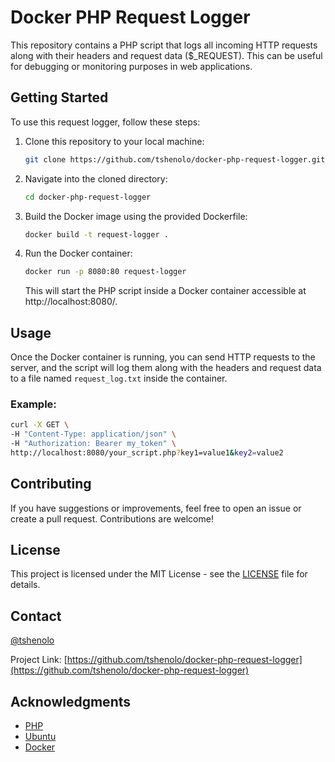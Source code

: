 # Docker PHP Request Logger

This repository contains a PHP script that logs all incoming HTTP requests along with their headers and request data ($_REQUEST). This can be useful for debugging or monitoring purposes in web applications.

## Getting Started

To use this request logger, follow these steps:

1. Clone this repository to your local machine:

    ```bash
    git clone https://github.com/tshenolo/docker-php-request-logger.git
    ```

2. Navigate into the cloned directory:

    ```bash
    cd docker-php-request-logger
    ```

3. Build the Docker image using the provided Dockerfile:

    ```bash
    docker build -t request-logger .
    ```

4. Run the Docker container:

    ```bash
    docker run -p 8080:80 request-logger
    ```

    This will start the PHP script inside a Docker container accessible at http://localhost:8080/.

## Usage

Once the Docker container is running, you can send HTTP requests to the server, and the script will log them along with the headers and request data to a file named `request_log.txt` inside the container.


### Example:

```bash
curl -X GET \
-H "Content-Type: application/json" \
-H "Authorization: Bearer my_token" \
http://localhost:8080/your_script.php?key1=value1&key2=value2
```

## Contributing

If you have suggestions or improvements, feel free to open an issue or create a pull request. Contributions are welcome!

## License

This project is licensed under the MIT License - see the [LICENSE](LICENSE) file for details.

## Contact

[@tshenolo](https://twitter.com/tshenolo)


Project Link: [https://github.com/tshenolo/docker-php-request-logger](https://github.com/tshenolo/docker-php-request-logger)

## Acknowledgments

- [PHP](https://www.php.net/)
- [Ubuntu](https://ubuntu.com/)
- [Docker](https://www.docker.com/)
